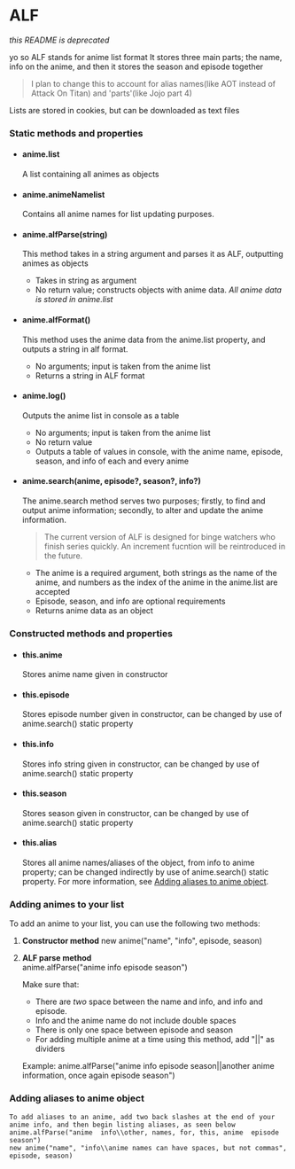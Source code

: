 # ALF

*this README is deprecated*

yo so
ALF stands for anime list format
It stores three main parts; the name, info on the anime, and then it stores the season and episode together

> I plan to change this to account for alias names(like AOT instead of Attack On Titan) and 'parts'(like Jojo part 4)

Lists are stored in cookies, but can be downloaded as text files

### Static methods and properties

- #### anime.list
    A list containing all animes as objects

- #### anime.animeNamelist
    Contains all anime names for list updating purposes.

- #### anime.alfParse(string)
    This method takes in a string argument and parses it as ALF, outputting animes as objects
    * Takes in string as argument
    * No return value; constructs objects with anime data. *All anime data is stored in anime.list*


- #### anime.alfFormat()  
    This method uses the anime data from the anime.list property, and outputs a string in alf format.  
    * No arguments; input is taken from the anime list
    * Returns a string in ALF format

- #### anime.log()  
    Outputs the anime list in console as a table  
    * No arguments; input is taken from the anime list
    * No return value
    * Outputs a table of values in console, with the anime name, episode, season, and info of each and every anime

- #### anime.search(anime, episode?, season?, info?)  
    The anime.search method serves two purposes; firstly, to find and output anime information; secondly, to alter and update the anime information.  

    > The current version of ALF is designed for binge watchers who finish series quickly. An increment fucntion will be reintroduced in the future.  
  
    * The anime is a required argument, both strings as the name of the anime, and numbers as the index of the anime in the anime.list are accepted  
    * Episode, season, and info are optional requirements  
    * Returns anime data as an object  



### Constructed methods and properties
- #### this.anime  
    Stores anime name given in constructor
- #### this.episode  
    Stores episode number given in constructor, can be changed by use of anime.search() static property
- #### this.info  
    Stores info string given in constructor, can be changed by use of anime.search() static property
- #### this.season  
    Stores season given in constructor, can be changed by use of anime.search() static property
- #### this.alias  
    Stores all anime names/aliases of the object, from info to anime property; can be changed indirectly by use of anime.search() static property. 
    For more information, see [Adding aliases to anime object](https://github.com/methlab0050/ALF/edit/main/README.md#adding-aliases-to-anime-object).

### Adding animes to your list  
To add an anime to your list, you can use the following two methods:  
1. **Constructor method**
    new anime("name", "info", episode, season)

2. **ALF parse method**  
    anime.alfParse("anime  info  episode season")

    Make sure that:
    * There are *two* space between the name and info, and info and episode.
    * Info and the anime name do not include double spaces
    * There is only one space between episode and season
    * For adding multiple anime at a time using this method, add "||" as dividers

    Example: anime.alfParse("anime  info  episode season||another anime  information, once again  episode season")

### Adding aliases to anime object  
    
    To add aliases to an anime, add two back slashes at the end of your anime info, and then begin listing aliases, as seen below  
    anime.alfParse("anime  info\\other, names, for, this, anime  episode season")
    new anime("name", "info\\anime names can have spaces, but not commas", episode, season)
